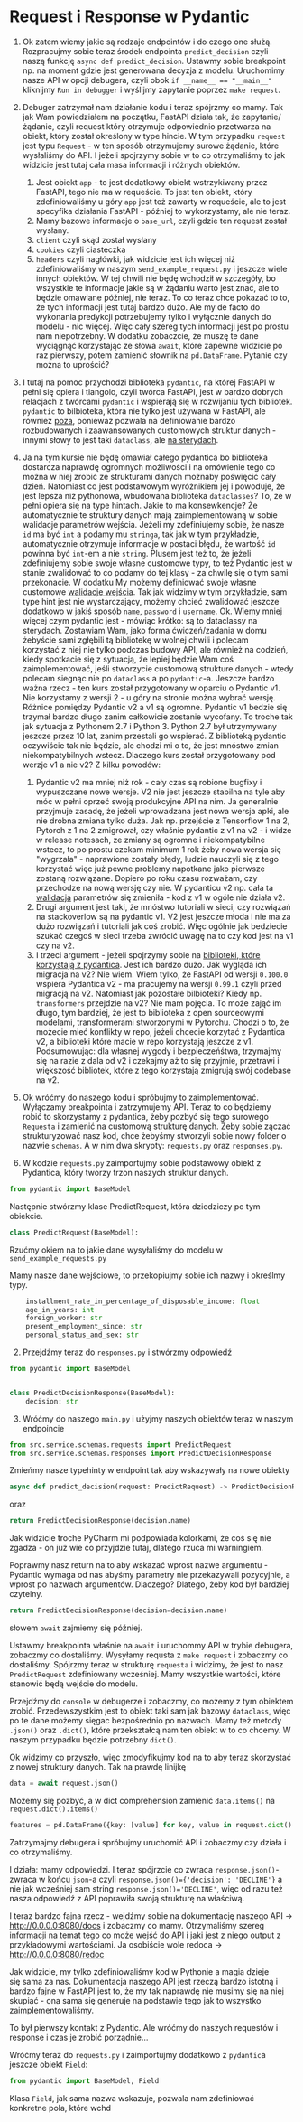 # Request i Response w Pydantic

1. Ok zatem wiemy jakie są rodzaje endpointów i do czego one służą. Rozpracujmy sobie teraz środek endpointa `predict_decision` czyli naszą funkcję `async def predict_decision`. Ustawmy sobie breakpoint np. na moment gdzie jest generowana decyzja z modelu. Uruchomimy nasze API w opcji debugera, czyli obok `if __name__ == "__main__"` kliknijmy `Run in debugger` i wyślijmy zapytanie poprzez `make request`.
2. Debuger zatrzymał nam działanie kodu i teraz spójrzmy co mamy. Tak jak Wam powiedziałem na początku, FastAPI działa tak, że zapytanie/żądanie, czyli request który otrzymuje odpowiednio przetwarza na obiekt, który został określony w type hincie. W tym przypadku `request` jest typu `Request` - w ten sposób otrzymujemy surowe żądanie, które wysłaliśmy do API. I jeżeli spojrzymy sobie w to co otrzymaliśmy to jak widzicie jest tutaj cała masa informacji i różnych obiektów. 
	1. Jest obiekt `app` - to jest dodatkowy obiekt wstrzykiwany przez FastAPI, tego nie ma w requeście. To jest ten obiekt, który zdefiniowaliśmy u góry `app` jest też zawarty w requeście, ale to jest specyfika działania FastAPI - później to wykorzystamy, ale nie teraz. 
	2. Mamy bazowe informacje o `base_url`, czyli gdzie ten request został wysłany. 
	3. `client` czyli skąd został wysłany
	4. `cookies` czyli ciasteczka
	5. `headers` czyli nagłówki, jak widzicie jest ich więcej niż zdefiniowaliśmy w naszym `send_example_request.py` i jeszcze wiele innych obiektów. W tej chwili nie będę wchodził w szczegóły, bo wszystkie te informacje jakie są w żądaniu warto jest znać, ale to będzie omawiane później, nie teraz. To co teraz chce pokazać to to, że tych informacji jest tutaj bardzo dużo. Ale my de facto do wykonania predykcji potrzebujemy tylko i wyłącznie danych do modelu - nic więcej. Więc cały szereg tych informacji jest po prostu nam niepotrzebny. W dodatku zobaczcie, że muszę te dane wyciągnąć korzystając ze słowa `await`, które zapewne widzicie po raz pierwszy, potem zamienić słownik na `pd.DataFrame`. Pytanie czy można to uprościć? 
3. I tutaj na pomoc przychodzi biblioteka `pydantic`, na której FastAPI w pełni się opiera i tiangolo, czyli twórca FastAPI, jest w bardzo dobrych relacjach z twórcami `pydantic` i wspierają się w rozwijaniu tych bibliotek. `pydantic` to bilbioteka, która nie tylko jest używana w FastAPI, ale również [poza](https://docs.pydantic.dev/latest/why/#ecosystem), ponieważ pozwala na definiowanie bardzo rozbudowanych i zaawansowanych customowych struktur danych - innymi słowy to jest taki `dataclass`, ale [na sterydach](https://docs.pydantic.dev/latest/#pydantic-examples). 
4. Ja na tym kursie nie będę omawiał całego pydantica bo biblioteka dostarcza naprawdę ogromnych możliwości i na omówienie tego co można w niej zrobić ze strukturami danych możnaby poświęcić cały dzień. Natomiast co jest podstawowym wyróżnikiem jej i powoduje, że jest lepsza niż pythonowa, wbudowana biblioteka `dataclasses`? To, że w pełni opiera się na type hintach. Jakie to ma konsewkencje? Że automatycznie te struktury danych mają zaimplementowaną w sobie walidacje parametrów wejścia. Jeżeli my zdefiniujemy sobie, że nasze `id` ma być `int` a podamy mu `stringa`, tak jak w tym przykładzie, automatycznie otrzymuje informacje w postaci błędu, że wartość `id` powinna być `int`-em a nie `string`. Plusem jest też to, że jeżeli zdefiniujemy sobie swoje własne customowe typy, to też Pydantic jest w stanie zwalidować to co podamy do tej klasy - za chwilę się o tym sami przekonacie. W dodatku My możemy definiować swoje własne customowe [walidacje wejścia](https://docs.pydantic.dev/1.10/usage/validators/). Tak jak widzimy w tym przykładzie, sam type hint jest nie wystarczający, możemy chcieć zwalidować jeszcze dodatkowo w jakiś sposób `name`, `password` i `username`. Ok. Wiemy mniej więcej czym pydantic jest - mówiąc krótko: są to dataclassy na sterydach. Zostawiam Wam, jako forma ćwiczeń/zadania w domu żebyście sami zgłębili tą bibliotekę w wolnej chwili i polecam korzystać z niej nie tylko podczas budowy API, ale również na codzień, kiedy spotkacie się z sytuacją, że lepiej będzie Wam coś zaimplementować, jeśli stworzycie customową strukture danych - wtedy polecam siegnąc nie po `dataclass` a po `pydantic`-a.
   Jeszcze bardzo ważna rzecz - ten kurs został przygotowany w oparciu o Pydantic v1. Nie korzystamy z wersji 2 - u góry na stronie można wybrać wersję. Różnice pomiędzy Pydantic v2 a v1 są ogromne. Pydantic v1 bedzie się trzymał bardzo długo zanim całkowicie zostanie wycofany. To troche tak jak sytuacja z Pythonem 2.7 i Python 3. Python 2.7 był utrzymywany jeszcze przez 10 lat, zanim przestali go wspierać. Z biblioteką pydantic oczywiście tak nie będzie, ale chodzi mi o to, że jest mnóstwo zmian niekompatybilnych wstecz. Dlaczego kurs został przygotowany pod werzje v1 a nie v2? Z kilku powodów:
   1) Pydantic v2 ma mniej niż rok - cały czas są robione bugfixy i wypuszczane nowe wersje. V2 nie jest jeszcze stabilna na tyle aby móc w pełni oprzeć swoją produkcyjne API na nim. Ja generalnie przyjmuje zasadę, że jeżeli wprowadzana jest nowa wersja apki, ale nie drobna zmiana tylko duża. Jak np. przejście z Tensorflow 1 na 2, Pytorch z 1 na 2 zmigrował, czy właśnie pydantic z v1 na v2 - i widze w release notesach, ze zmiany są ogromne i niekompatybilne wstecz, to po prostu czekam minimum 1 rok żeby nowa wersja się "wygrzała" - naprawione zostały błędy, ludzie nauczyli się z tego korzystać więc już pewne problemy napotkane jako pierwsze zostaną rozwiązane. Dopiero po roku czasu rozważam, czy przechodze na nową wersję czy nie. W pydanticu v2 np. cała ta [walidacja](https://docs.pydantic.dev/1.10/usage/validators/) parametrów się zmieniła - kod z v1 w ogóle nie działa v2.
   2) Drugi argument jest taki, że mnóstwo tutoriali w sieci, czy rozwiązań na stackoverlow są na pydantic v1. V2 jest jeszcze młoda i nie ma za dużo rozwiązań i tutoriali jak coś zrobić. Więc ogólnie jak bedziecie szukać czegoś w sieci trzeba zwrócić uwagę na to czy kod jest na v1 czy na v2.
   3) I trzeci argument - jeżeli spojrzymy sobie na [biblioteki, które korzystają z pydantica](https://docs.pydantic.dev/latest/why/#ecosystem). Jest ich bardzo dużo. Jak wygląda ich migracja na v2? Nie wiem. Wiem tylko, że FastAPI od wersji `0.100.0` wspiera Pydantica v2 - ma pracujemy na wersji `0.99.1` czyli przed migracją na v2. Natomiast jak pozostałe bilbioteki? Kiedy np. `transformers` przejdzie na v2? Nie mam pojęcia. To może zająć im długo, tym bardziej, że jest to biblioteka z open sourceowymi modelami, transformerami stworzonymi w Pytorchu. Chodzi o to, że możecie mieć konflikty w repo, jeżeli chcecie korzytać z Pydantica v2, a biblioteki które macie w repo korzystają jeszcze z v1. 
      Podsumowując:  dla własnej wygody i bezpieczeńśtwa, trzymajmy się na razie z dala od v2 i czekajmy aż to się przyjmie, przetrawi i większość bibliotek, które z tego korzystają zmigrują swój codebase na v2.
1. Ok wróćmy do naszego kodu i spróbujmy to zaimplementować. Wyłączamy breakpointa i zatrzymujemy API. Teraz to co będziemy robić to skorzystamy z pydantica, żeby pozbyć się tego surowego `Requesta` i zamienić na customową strukturę danych. Żeby sobie zączać strukturyzować nasz kod, chce żebyśmy stworzyli sobie nowy folder o nazwie `schemas`. A w nim dwa skrypty: `requests.py` oraz `responses.py`.



1. W kodzie `requests.py` zaimportujmy sobie podstawowy obiekt z Pydantica, który tworzy trzon naszych struktur danych.

```python
from pydantic import BaseModel
```

Następnie stwórzmy klase PredictRequest, która dziedziczy po tym obiekcie.

```python
class PredictRequest(BaseModel):
```
Rzućmy okiem na to jakie dane wysyłaliśmy do modelu w `send_example_requests.py`

Mamy nasze dane wejściowe, to przekopiujmy sobie ich nazwy i określmy typy.

```python
    installment_rate_in_percentage_of_disposable_income: float
    age_in_years: int
    foreign_worker: str
    present_employment_since: str
    personal_status_and_sex: str
```

2. Przejdźmy teraz do `responses.py` i stwórzmy odpowiedź

```python
from pydantic import BaseModel


class PredictDecisionResponse(BaseModel):
    decision: str
```


3. Wróćmy do naszego `main.py` i użyjmy naszych obiektów teraz w naszym endpoincie

```python
from src.service.schemas.requests import PredictRequest
from src.service.schemas.responses import PredictDecisionResponse
```

Zmieńmy nasze typehinty w endpoint tak aby wskazywały na nowe obiekty 

```python
async def predict_decision(request: PredictRequest) -> PredictDecisionResponse:
```

oraz 

```python
return PredictDecisionResponse(decision.name)
```

Jak widzicie troche PyCharm mi podpowiada kolorkami, że coś się nie zgadza - on już wie co przyjdzie tutaj, dlatego rzuca mi warningiem.

Poprawmy nasz return na to aby wskazać wprost nazwe argumentu - Pydantic wymaga od nas abyśmy parametry nie przekazywali pozycyjnie, a wprost po nazwach argumentów. Dlaczego? Dlatego, żeby kod był bardziej czytelny.

```python
return PredictDecisionResponse(decision=decision.name)
```

słowem `await` zajmiemy się później.

Ustawmy breakpointa właśnie na `await` i uruchommy API w trybie debugera, zobaczmy co dostaliśmy. Wysyłamy requsta z `make request` i zobaczmy co dostaliśmy.
Spójrzmy teraz w strukturę `requesta` i widzimy, że jest to nasz `PredictRequest` zdefiniowany wcześniej. Mamy wszystkie wartości, które stanowić będą wejście do modelu.

Przejdźmy do `console` w debugerze i zobaczmy, co możemy z tym obiektem zrobić. Przedewszystkim jest to obiekt taki sam jak bazowy `dataclass`, więc po te dane możemy sięgac bezpośrednio po nazwach. Mamy też metody `.json()` oraz `.dict()`, które przekształcą nam ten obiekt w to co chcemy. W naszym przypadku będzie potrzebny `dict()`. 

Ok widzimy co przyszło, więc zmodyfikujmy kod na to aby teraz skorzystać z nowej struktury danych. Tak na prawdę linijkę 
```python
data = await request.json()
```

Możemy się pozbyć, a w dict comprehension zamienić `data.items()` na `request.dict().items()`

```python
features = pd.DataFrame({key: [value] for key, value in request.dict().items()})
```

Zatrzymajmy debugera i spróbujmy uruchomić API i zobaczmy czy działa i co otrzymaliśmy.

I działa: mamy odpowiedzi. I teraz spójrzcie co zwraca `response.json()`- zwraca w końcu `json`-a czyli `response.json()={'decision': 'DECLINE'}` a nie jak wcześniej sam string `response.json()='DECLINE'`, więc od razu też nasza odpowiedź z API poprawiła swoją strukturę na właściwą.

I teraz bardzo fajna rzecz - wejdźmy sobie na dokumentację naszego API -> http://0.0.0.0:8080/docs i zobaczmy co mamy. Otrzymaliśmy szereg informacji na temat tego co może wejść do API i jaki jest z niego output z przykładowymi wartościami. Ja osobiście wole redoca -> http://0.0.0.0:8080/redoc 

Jak widzicie, my tylko zdefiniowaliśmy kod w Pythonie a magia dzieje się sama za nas. Dokumentacja naszego API jest rzeczą bardzo istotną i bardzo fajne w FastAPI jest to, że my tak naprawdę nie musimy się na niej skupiać - ona sama się generuje na podstawie tego jak to wszystko zaimplementowaliśmy.

To był pierwszy kontakt z Pydantic. Ale wróćmy do naszych requestów i response i czas je zrobić porządnie...

Wróćmy teraz do `requests.py` i zaimportujmy dodatkowo z `pydantic`a jeszcze obiekt `Field`:

```python
from pydantic import BaseModel, Field
```

Klasa `Field`, jak sama nazwa wskazuje, pozwala nam zdefiniować konkretne pola, które wchd